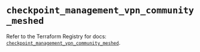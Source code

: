 # `checkpoint_management_vpn_community_meshed`

Refer to the Terraform Registry for docs: [`checkpoint_management_vpn_community_meshed`](https://registry.terraform.io/providers/checkpointsw/checkpoint/2.11.0/docs/resources/management_vpn_community_meshed).
